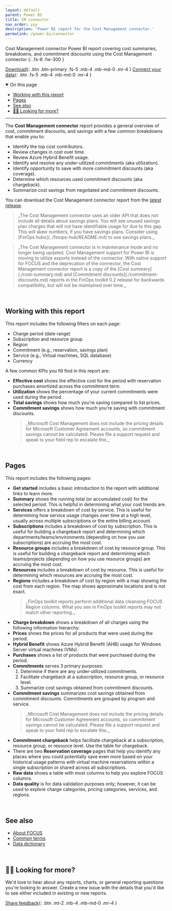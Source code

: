 ```yaml
---
layout: default
parent: Power BI
title: CM connector
nav_order: yyy
description: 'Power BI report for the Cost Management connector.'
permalink: /power-bi/connector
---
```


<span class="fs-9 d-block mb-4">Cost Management connector</span>
Power BI report covering cost summaries, breakdowns, and commitment discounts using the Cost Management connector
{: .fs-6 .fw-300 }

[Download](https://github.com/microsoft/finops-toolkit/releases/latest/download/CostManagementConnector.pbix){: .btn .btn-primary .fs-5 .mb-4 .mb-md-0 .mr-4 }
[Connect your data](./README.md#-connect-to-your-data){: .btn .fs-5 .mb-4 .mb-md-0 .mr-4 }

<details open markdown="1">
   <summary class="fs-2 text-uppercase">On this page</summary>

- [Working with this report](#working-with-this-report)
- [Pages](#pages)
- [See also](#see-also)
- [🙋‍♀️ Looking for more?](#️-looking-for-more)

</details>

---

The **Cost Management connector** report provides a general overview of cost, commitment discounts, and savings with a few common breakdowns that enable you to:

- Identify the top cost contributors.
- Review changes in cost over time.
- Review Azure Hybrid Benefit usage.
- Identify and resolve any under-utilized commitments (aka utilization).
- Identify opportunity to save with more commitment discounts (aka coverage).
- Determine which resources used commitment discounts (aka chargeback).
- Summarize cost savings from negotiated and commitment discounts.

You can download the Cost Management connector report from the [latest release](https://github.com/microsoft/finops-toolkit/releases/latest).

<blockquote class="warning" markdown="1">
  _The Cost Management connector uses an older API that does not include all details about savings plans. You will see unused savings plan charges that will not have identifiable usage for due to this gap. This will skew numbers, if you have savings plans. Consider using [FinOps hubs](../finops-hub/README.md) to use savings plans._
</blockquote>

<blockquote class="important" markdown="1">
   _The Cost Management connector is in maintenance mode and no longer being updated. Cost Management support for Power BI is moving to utilize exports instead of the connector. With native support for FOCUS and the deprecation of the connector, the Cost Management connector report is a copy of the [Cost summary](./cost-summary.md) and [Commitment discounts](./commitment-discounts.md) reports in the FinOps toolkit 0.2 release for backwards compatibility, but will not be maintained over time._
</blockquote>

<br>

## Working with this report

This report includes the following filters on each page:

- Charge period (date range)
- Subscription and resource group
- Region
- Commitment (e.g., reservation, savings plan)
- Service (e.g., Virtual machines, SQL database)
- Currency

A few common KPIs you fill find in this report are:

- **Effective cost** shows the effective cost for the period with reservation purchases amortized across the commitment term.
- **Utilization** shows the percentage of your current commitments were used during the period.
- **Total savings** shows how much you're saving compared to list prices.
- **Commitment savings** shows how much you're saving with commitment discounts.
  <blockquote class="important" markdown="1">
    _Microsoft Cost Management does not include the pricing details for Microsoft Customer Agreement accounts, so commitment savings cannot be calculated. Please file a support request and speak to your field rep to escalate this._
  </blockquote>

<br>

## Pages

This report includes the following pages:

- **Get started** includes a basic introduction to the report with additional links to learn more.
- **Summary** shows the running total (or accumulated cost) for the selected period. This is helpful in determining what your cost trends are.
- **Services** offers a breakdown of cost by service. This is useful for determining how service usage changes over time at a high level, usually across multiple subscriptions or the entire billing account.
- **Subscriptions** includes a breakdown of cost by subscription. This is useful for building a chargeback report and determining which departments/teams/environments (depending on how you use subscriptions) are accruing the most cost.
- **Resource groups** includes a breakdown of cost by resource group. This is useful for building a chargeback report and determining which teams/projects (depending on how you use resource groups) are accruing the most cost.
- **Resources** includes a breakdown of cost by resource. This is useful for determining which resources are accruing the most cost.
- **Regions** includes a breakdown of cost by region with a map showing the cost from each region. The map shows approximate locations and is not exact.
  <blockquote class="note" markdown="1">
     _FinOps toolkit reports perform additional data cleansing FOCUS Region columns. What you see in FinOps toolkit reports may not match other reporting._
  </blockquote>
- **Charge breakdown** shows a breakdown of all charges using the following information hierarchy:
- **Prices** shows the prices for all products that were used during the period.
- **Hybrid Benefit** shows Azure Hybrid Benefit (AHB) usage for Windows Server virtual machines (VMs).
- **Purchases** shows a list of products that were purchased during the period.
- **Commitments** serves 3 primary purposes:
  1. Determine if there are any under-utilized commitments.
  2. Facilitate chargeback at a subscription, resource group, or resource level.
  3. Summarize cost savings obtained from commitment discounts.
- **Commitment savings** summarizes cost savings obtained from commitment discounts. Commitments are grouped by program and service.
  <blockquote class="warning" markdown="1">
    _Microsoft Cost Management does not include the pricing details for Microsoft Customer Agreement accounts, so commitment savings cannot be calculated. Please file a support request and speak to your field rep to escalate this._
  </blockquote>
- **Commitment chargeback** helps facilitate chargeback at a subscription, resource group, or resource level. Use the table for chargeback.
- There are two **Reservation coverage** pages that help you identify any places where you could potentially save even more based on your historical usage patterns with virtual machine reservations within a single subscription or shared across all subscriptions.
- **Raw data** shows a table with most columns to help you explore FOCUS columns.
- **Data quality** is for data validation purposes only; however, it can be used to explore charge categories, pricing categories, services, and regions.

<br>

## See also

- [About FOCUS](../focus/README.md)
- [Common terms](../resources/terms.md)
- [Data dictionary](../resources/data-dictionary.md)

<br>

## 🙋‍♀️ Looking for more?

We'd love to hear about any reports, charts, or general reporting questions you're looking to answer. Create a new issue with the details that you'd like to see either included in existing or new reports.

[Share feedback](https://github.com/microsoft/finops-toolkit/issues/new/choose){: .btn .mt-2 .mb-4 .mb-md-0 .mr-4 }

<br>
